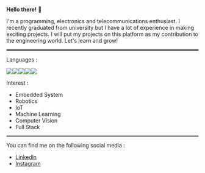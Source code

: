 **Hello there!** 👋

  I'm a programming, electronics and telecommunications enthusiast. I recently graduated from university but I have a  lot of experience in making exciting projects. I will put my projects on this platform as my contribution to the engineering world. Let's learn and grow!
<hr style="border:2px solid gray"> </hr>

Languages :

<img src="https://img.icons8.com/color/48/000000/c-plus-plus-logo.png"/><img src="https://img.icons8.com/color/48/000000/java-coffee-cup-logo--v1.png"/><img src="https://img.icons8.com/color/48/000000/python--v1.png"/><img src="https://img.icons8.com/color/48/000000/javascript--v1.png"/><img src="https://img.icons8.com/offices/48/000000/php-logo.png"/>

Interest :

* Embedded System
* Robotics
* IoT
* Machine Learning
* Computer Vision
* Full Stack

<hr style="border:1px solid gray"> </hr>

You can find me on the following social media :
* [Linkedln](https://www.linkedin.com/in/elby-syahabudin-09b930212/)
* [Instagram](https://www.instagram.com/elbysyahabudin/)
